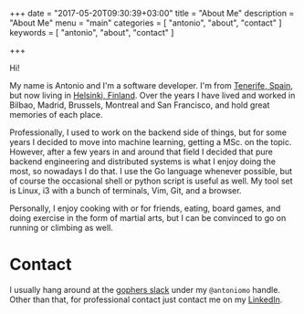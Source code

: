 +++
date = "2017-05-20T09:30:39+03:00"
title = "About Me"
description = "About Me"
menu = "main"
categories = [ "antonio", "about", "contact" ]
keywords = [ "antonio", "about", "contact" ]

+++

Hi!

My name is Antonio and I'm a software developer. I'm from [Tenerife,
Spain](https://www.youtube.com/results?search_query=tenerife+time+lapse), but
now living in [Helsinki,
Finland](https://www.youtube.com/results?search_query=finland+time+lapse). Over
the years I have lived and worked in Bilbao, Madrid, Brussels, Montreal and San
Francisco, and hold great memories of each place.

Professionally, I used to work on the backend side of things, but for some years
I decided to move into machine learning, getting a MSc. on the topic.  However,
after a few years in and around that field I decided that pure backend
engineering and distributed systems is what I enjoy doing the most, so nowadays
I do that. I use the Go language whenever possible, but of course the occasional
shell or python script is useful as well. My tool set is Linux, i3 with a bunch
of terminals, Vim, Git, and a browser.

Personally, I enjoy cooking with or for friends, eating, board games, and doing
exercise in the form of martial arts, but I can be convinced to go on running or
climbing as well.

# Contact

I usually hang around at the [gophers slack](https://gophers.slack.com) under my
`@antoniomo` handle. Other than that, for professional contact just contact me on
my [LinkedIn](https://www.linkedin.com/in/antoniomo/).
